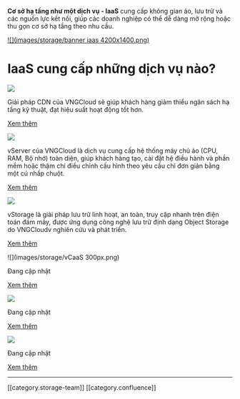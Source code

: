  **Cơ sở hạ tầng như một dịch vụ - IaaS**  cung cấp không gian ảo, lưu trữ và các nguồn lực kết nối, giúp các doanh nghiệp có thể dễ dàng mở rộng hoặc thu gọn cơ sở hạ tầng theo nhu cầu.



[![](images/storage/banner iaas 4200x1400.png)](https://vinadata.vn/product/iaas)




# IaaS cung cấp những dịch vụ nào?


![](images/storage/shape-8.png)

Giải pháp CDN của VNGCloud sẽ giúp khách hàng giảm thiểu ngân sách hạ tầng kỹ thuật, đạt hiệu suất hoạt động tốt hơn.

[Xem thêm](https://vinadata.vn/web/guest/product/vcdn)



![](images/storage/vServer_2.png)

vServer của VNGCloud là dịch vụ cung cấp hệ thống máy chủ ảo (CPU, RAM, Bộ nhớ) toàn diện, giúp khách hàng tạo, cài đặt hệ điều hành và phần mềm hoặc thậm chí điều chỉnh cấu hình theo yêu cầu chỉ đơn giản bằng một cú nhấp chuột.

[Xem thêm](https://docs.vinadata.vn/display/ONVINA/vServer)



![](images/storage/vStorage_2.png)

vStorage là giải pháp lưu trữ linh hoạt, an toàn, truy cập nhanh trên điện toán đám mây, được ứng dụng công nghệ lưu trữ định dạng Object Storage do VNGCloudv nghiên cứu và phát triển.

[Xem thêm](https://docs.vinadata.vn/display/ONVINA/vStorage)



![](images/storage/vCaaS 300px.png)

Đang cập nhật

[Xem thêm](https://docs.vinadata.vn/display/ONVINA/Container+as+a+service)

![](images/storage/OneClickInstall.png)

Đang cập nhật

[Xem thêm](https://docs.vinadata.vn/display/ONVINA/Container+as+a+service)

![](images/storage/onpremisecloud.png)

Đang cập nhật

[Xem thêm](https://docs.vinadata.vn/display/ONVINA/On-Premise+Cloud)



*****

[[category.storage-team]] 
[[category.confluence]] 
